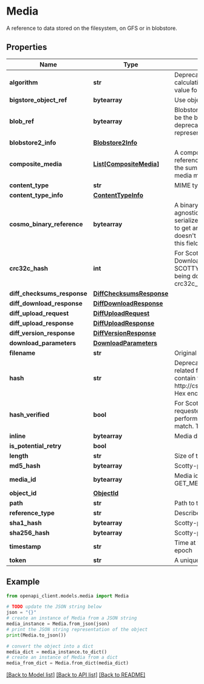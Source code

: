 # Media

A reference to data stored on the filesystem, on GFS or in blobstore.

## Properties

Name | Type | Description | Notes
------------ | ------------- | ------------- | -------------
**algorithm** | **str** | Deprecated, use one of explicit hash type fields instead. Algorithm used for calculating the hash. As of 2011/01/21, \&quot;MD5\&quot; is the only possible value for this field. New values may be added at any time. | [optional] 
**bigstore_object_ref** | **bytearray** | Use object_id instead. | [optional] 
**blob_ref** | **bytearray** | Blobstore v1 reference, set if reference_type is BLOBSTORE_REF This should be the byte representation of a blobstore.BlobRef. Since Blobstore is deprecating v1, use blobstore2_info instead. For now, any v2 blob will also be represented in this field as v1 BlobRef. | [optional] 
**blobstore2_info** | [**Blobstore2Info**](Blobstore2Info.md) |  | [optional] 
**composite_media** | [**List[CompositeMedia]**](CompositeMedia.md) | A composite media composed of one or more media objects, set if reference_type is COMPOSITE_MEDIA. The media length field must be set to the sum of the lengths of all composite media objects. Note: All composite media must have length specified. | [optional] 
**content_type** | **str** | MIME type of the data | [optional] 
**content_type_info** | [**ContentTypeInfo**](ContentTypeInfo.md) |  | [optional] 
**cosmo_binary_reference** | **bytearray** | A binary data reference for a media download. Serves as a technology-agnostic binary reference in some Google infrastructure. This value is a serialized storage_cosmo.BinaryReference proto. Storing it as bytes is a hack to get around the fact that the cosmo proto (as well as others it includes) doesn&#39;t support JavaScript. This prevents us from including the actual type of this field. | [optional] 
**crc32c_hash** | **int** | For Scotty Uploads: Scotty-provided hashes for uploads For Scotty Downloads: (WARNING: DO NOT USE WITHOUT PERMISSION FROM THE SCOTTY TEAM.) A Hash provided by the agent to be used to verify the data being downloaded. Currently only supported for inline payloads. Further, only crc32c_hash is currently supported. | [optional] 
**diff_checksums_response** | [**DiffChecksumsResponse**](DiffChecksumsResponse.md) |  | [optional] 
**diff_download_response** | [**DiffDownloadResponse**](DiffDownloadResponse.md) |  | [optional] 
**diff_upload_request** | [**DiffUploadRequest**](DiffUploadRequest.md) |  | [optional] 
**diff_upload_response** | [**DiffUploadResponse**](DiffUploadResponse.md) |  | [optional] 
**diff_version_response** | [**DiffVersionResponse**](DiffVersionResponse.md) |  | [optional] 
**download_parameters** | [**DownloadParameters**](DownloadParameters.md) |  | [optional] 
**filename** | **str** | Original file name | [optional] 
**hash** | **str** | Deprecated, use one of explicit hash type fields instead. These two hash related fields will only be populated on Scotty based media uploads and will contain the content of the hash group in the NotificationRequest: http://cs/#google3/uploader/service/proto/upload_listener.proto&amp;q&#x3D;class:Hash Hex encoded hash value of the uploaded media. | [optional] 
**hash_verified** | **bool** | For Scotty uploads only. If a user sends a hash code and the backend has requested that Scotty verify the upload against the client hash, Scotty will perform the check on behalf of the backend and will reject it if the hashes don&#39;t match. This is set to true if Scotty performed this verification. | [optional] 
**inline** | **bytearray** | Media data, set if reference_type is INLINE | [optional] 
**is_potential_retry** | **bool** | |is_potential_retry| is set false only when Scotty is certain that it has not sent the request before. When a client resumes an upload, this field must be set true in agent calls, because Scotty cannot be certain that it has never sent the request before due to potential failure in the session state persistence. | [optional] 
**length** | **str** | Size of the data, in bytes | [optional] 
**md5_hash** | **bytearray** | Scotty-provided MD5 hash for an upload. | [optional] 
**media_id** | **bytearray** | Media id to forward to the operation GetMedia. Can be set if reference_type is GET_MEDIA. | [optional] 
**object_id** | [**ObjectId**](ObjectId.md) |  | [optional] 
**path** | **str** | Path to the data, set if reference_type is PATH | [optional] 
**reference_type** | **str** | Describes what the field reference contains. | [optional] 
**sha1_hash** | **bytearray** | Scotty-provided SHA1 hash for an upload. | [optional] 
**sha256_hash** | **bytearray** | Scotty-provided SHA256 hash for an upload. | [optional] 
**timestamp** | **str** | Time at which the media data was last updated, in milliseconds since UNIX epoch | [optional] 
**token** | **str** | A unique fingerprint/version id for the media data | [optional] 

## Example

```python
from openapi_client.models.media import Media

# TODO update the JSON string below
json = "{}"
# create an instance of Media from a JSON string
media_instance = Media.from_json(json)
# print the JSON string representation of the object
print(Media.to_json())

# convert the object into a dict
media_dict = media_instance.to_dict()
# create an instance of Media from a dict
media_from_dict = Media.from_dict(media_dict)
```
[[Back to Model list]](../README.md#documentation-for-models) [[Back to API list]](../README.md#documentation-for-api-endpoints) [[Back to README]](../README.md)


